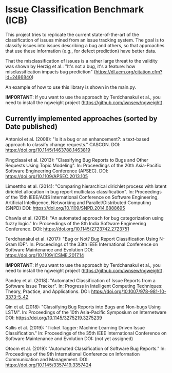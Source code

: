 # Issue Classification Benchmark (ICB)
This project tries to replicate the current state-of-the-art of the classification of issues mined from an issue 
tracking system. The goal is to classify issues into issues describing a bug and others, so that approaches that use 
these information (e.g., for defect prediction) have better data.

That the misclassification of issues is a rather large threat to the validity was shown by 
Herzig et al.: "It's not a bug, it's a feature: how misclassification impacts bug prediction" 
(https://dl.acm.org/citation.cfm?id=2486840)

An example of how to use this library is shown in the main.py.

**IMPORTANT**: If you want to use the approach by Terdchanakul et al., you need to install the 
ngweight project (https://github.com/iwnsew/ngweight).

Currently implemented approaches (sorted by Date published)
----------------------------------------------------------

Antoniol et al. (2008): "Is it a bug or an enhancement?: a text-based approach to classify change requests." CASCON. 
DOI: https://doi.org/10.1145/1463788.1463819

Pingclasai et al. (2013): "Classifying Bug Reports to Bugs and Other Requests Using Topic Modeling". 
In: Proceedings of the 20th Asia-Pacific Software Engineering Conference (APSEC). 
DOI: https://doi.org/10.1109/APSEC.2013.105

Limsettho et al. (2014): "Comparing hierarchical dirichlet process with latent dirichlet allocation in bug report 
multiclass classification". In: Proceedings of the 15th IEEE/ACIS International Conference on Software Engineering, 
Artificial Intelligence, Networking and Parallel/Distributed Computing (SNPD)
DOI: https://doi.org/10.1109/SNPD.2014.6888695

Chawla et al. (2015): "An automated approach for bug categorization using fuzzy logic." In: Proceedings of the 
8th India Software Engineering Conference.
DOI: https://doi.org/10.1145/2723742.2723751

Terdchanakul et al. (2017): "Bug or Not? Bug Report Classification Using N-Gram IDF". In: Proceedings of the 
33th IEEE International Conference on Software Maintenance and Evolution
DOI: https://doi.org/10.1109/ICSME.2017.14

**IMPORTANT**: If you want to use the approach by Terdchanakul et al., you need to install the 
ngweight project (https://github.com/iwnsew/ngweight).

Pandey et al. (2018): "Automated Classification of Issue Reports from a Software Issue Tracker". In: 
Progress in Intelligent Computing Techniques: Theory, Practice, and Applications.
DOI: https://doi.org/10.1007/978-981-10-3373-5_42

Qin et al. (2018): "Classifying Bug Reports into Bugs and Non-bugs Using LSTM". In: Proceedings of the 
10th Asia-Pacific Symposium on Internetware
DOI: https://doi.org/10.1145/3275219.3275239

Kallis et al. (2019): "Ticket Tagger: Machine Learning Driven Issue Classification." In: 
Proceedings of the 35th IEEE International Conference on Software Maintenance and Evolution
DOI: (not yet assigned)

Otoom et al. (2019): "Automated Classification of Software Bug Reports." In: Proceedings of the 9th International 
Conference on Information Communication and Management.
DOI: https://doi.org/10.1145/3357419.3357424

